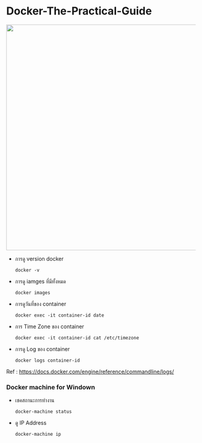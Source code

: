 # Docker-The-Practical-Guide

<p align="center">
  <img src="https://docs.docker.com/engine/images/architecture.svg" width="600">
</p>



- การดู version docker

      docker -v

- การดู iamges ที่มีทั้งหมด

      docker images

- การดูวันที่ของ container 

      docker exec -it container-id date
      
- การ Time Zone ของ container 

      docker exec -it container-id cat /etc/timezone
      
- การดู Log ของ container 

      docker logs container-id

Ref : https://docs.docker.com/engine/reference/commandline/logs/

### Docker machine for Windown

- เชคสถานะการทำงาน

      docker-machine status

- ดู IP Address 

      docker-machine ip


